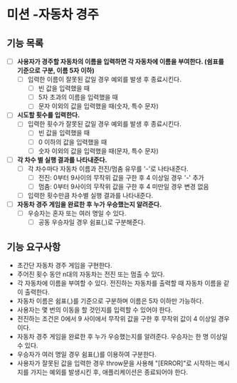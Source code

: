 # 미션 -자동차 경주

## 기능 목록
- [ ] **사용자가 경주할 자동차의 이름을 입력하면 각 자동차에 이름을 부여한다. (쉼표를 기준으로 구분, 이름 5자 이하)**
  - [ ] 입력한 이름이 잘못된 값일 경우 예외를 발생 후 종료시킨다.
    - [ ] 빈 값을 입력했을 때
    - [ ] 5자 초과의 이름을 입력했을 때 
    - [ ] 문자 이외의 값을 입력했을 때(숫자, 특수 문자)

- [ ] **시도할 횟수를 입력한다.**
  - [ ] 입력한 횟수가 잘못된 값일 경우 예외를 발생 후 종료시킨다.
    - [ ] 빈 값을 입력했을 때
    - [ ] 0 이하의 값을 입력했을 때
    - [ ] 숫자 이외의 값을 입력했을 때(문자, 특수 문자)

- [ ] **각 차수 별 실행 결과를 나타내준다.**
  - [ ] 각 차수마다 자동차 이름과 전진/멈춤 유무를 '-'로 나타내준다.
    - [ ] 전진: 0부터 9사이의 무작위 값을 구한 후 4 이상일 경우 '-' 추가 
    - [ ] 멈춤: 0부터 9사이의 무작위 값을 구한 후 4 미만일 경우 변경 없음

  - [ ] 입력한 횟수만큼 차수별 실행 결과를 나타내준다.

- [ ] **자동차 경주 게임을 완료한 후 누가 우승했는지 알려준다.**
  - [ ] 우승자는 혼자 또는 여러 명일 수 있다.
    - [ ] 공동 우승자일 경우 쉼표(,)로 구분해준다.

## 기능 요구사항
- 초간단 자동차 경주 게임을 구현한다.
- 주어진 횟수 동안 n대의 자동차는 전진 또는 멈출 수 있다.
- 각 자동차에 이름을 부여할 수 있다. 전진하는 자동차를 출력할 때 자동차 이름을 같이 출력한다.
- 자동차 이름은 쉼표(,)를 기준으로 구분하며 이름은 5자 이하만 가능하다.
- 사용자는 몇 번의 이동을 할 것인지를 입력할 수 있어야 한다.
- 전진하는 조건은 0에서 9 사이에서 무작위 값을 구한 후 무작위 값이 4 이상일 경우이다.
- 자동차 경주 게임을 완료한 후 누가 우승했는지를 알려준다. 우승자는 한 명 이상일 수 있다.
- 우승자가 여러 명일 경우 쉼표(,)를 이용하여 구분한다.
- 사용자가 잘못된 값을 입력한 경우 throw문을 사용해 "[ERROR]"로 시작하는 메시지를 가지는 예외를 발생시킨 후, 애플리케이션은 종료되어야 한다.